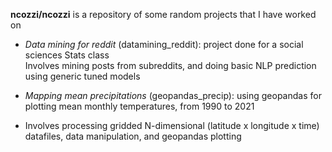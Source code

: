 **ncozzi/ncozzi** is a repository of some random projects that I have worked on

- *Data mining for reddit* (datamining_reddit): project done for a social sciences Stats class <br/>
Involves mining posts from subreddits, and doing basic NLP prediction using generic tuned models

- *Mapping mean precipitations* (geopandas_precip): using geopandas for plotting mean monthly temperatures, from 1990 to 2021  <br/>
- Involves processing gridded N-dimensional (latitude x longitude x time) datafiles, data manipulation, and geopandas plotting


